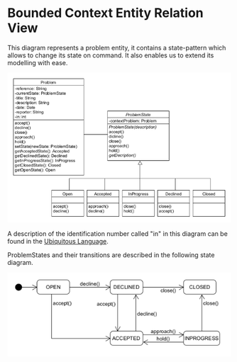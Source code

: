 # Bounded Context Entity Relation View
This diagram represents a problem entity, it contains a state-pattern which allows to change its state on command. It also enables us to extend its modelling with ease.

![Entity Relation View](../figures/problem_entity_2.3.png)

A description of the identification number called "in" in this diagram can be found in the [Ubiquitous Language](https://git.scc.kit.edu/-/ide/project/cm-tm/cm-team/3.projectwork/pse/docsc/tree/english-translation/-/pages/ubiquitous_language.md/).

ProblemStates and their transitions are described in the following state diagram.

![Problem State Diagram](../figures/problem_state_1.0.png)
